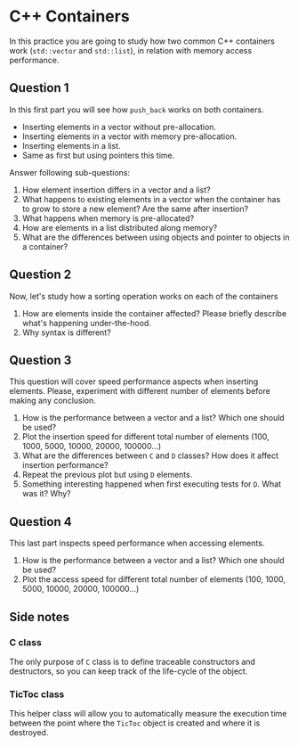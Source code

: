 # C++ Containers

In this practice you are going to study how two common C++ containers work (```std::vector``` and ```std::list```), in relation with memory access performance.

## Question 1
In this first part you will see how ```push_back``` works on both containers.
-   Inserting elements in a vector without pre-allocation.
-   Inserting elements in a vector with memory pre-allocation.
-   Inserting elements in a list.
-   Same as first but using pointers this time.

Answer following sub-questions:

1.   How element insertion differs in a vector and a list?
2.   What happens to existing elements in a vector when the container has to grow to store a new element? Are the same after insertion?
3.   What happens when memory is pre-allocated?
4.   How are elements in a list distributed along memory?
5.   What are the differences between using objects and pointer to objects in a container?

## Question 2
Now, let's study how a sorting operation works on each of the containers

1.   How are elements inside the container affected? Please briefly describe what's happening under-the-hood.
2.   Why syntax is different?

## Question 3
This question will cover speed performance aspects when inserting elements. Please, experiment with different number of elements before making any conclusion.

1.   How is the performance between a vector and a list? Which one should be used?
2.   Plot the insertion speed for different total number of elements (100, 1000, 5000, 10000, 20000, 100000...)
3.   What are the differences between ```C``` and ```D``` classes? How does it affect insertion performance?
4.   Repeat the previous plot but using ```D``` elements.
5.   Something interesting happened when first executing tests for ```D```. What was it? Why?

## Question 4
This last part inspects speed performance when accessing elements.

1.   How is the performance between a vector and a list? Which one should be used?
2.   Plot the access speed for different total number of elements (100, 1000, 5000, 10000, 20000, 100000...)

## Side notes
### C class
The only purpose of ```C``` class is to define traceable constructors and destructors, so you can keep track of the life-cycle of the object.

### TicToc class
This helper class will allow you to automatically measure the execution time between the point where the ```TicToc``` object is created and where it is destroyed.
